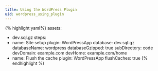 ```yaml
---
title: Using the WordPress Plugin
uid: wordpress_using_plugin
---
```


{% highlight yaml%}
 assets:
  - dev.sql.gz
  steps:
  - name: Site setup
    plugin: WordPressApp
    database: dev.sql.gz
    databaseName: wordpress
    databaseGzipped: true
    subDirectory: code
    devDomain: example.com
    devHome: example.com/home
  - name: Flush the cache
    plugin: WordPressApp
    flushCaches: true
{% endhighlight %}
